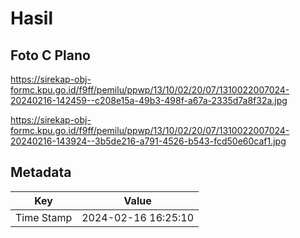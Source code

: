 # Hasil

## Foto C Plano

https://sirekap-obj-formc.kpu.go.id/f9ff/pemilu/ppwp/13/10/02/20/07/1310022007024-20240216-142459--c208e15a-49b3-498f-a67a-2335d7a8f32a.jpg

https://sirekap-obj-formc.kpu.go.id/f9ff/pemilu/ppwp/13/10/02/20/07/1310022007024-20240216-143924--3b5de216-a791-4526-b543-fcd50e60caf1.jpg


## Metadata

| Key        | Value               |
| ---------- | ------------------- |
| Time Stamp | 2024-02-16 16:25:10 |



